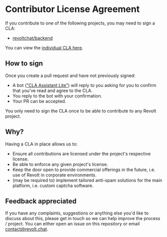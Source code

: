 # Contributor License Agreement

If you contribute to one of the following projects, you may need to sign a CLA:
- [revoltchat/backend](https://gitub.com/revoltchat/backend)

You can view the [individual CLA here](CLA.md).

## How to sign

Once you create a pull request and have not previously signed:
- A bot (["CLA Assistant Lite"](https://github.com/contributor-assistant/github-action)) will reply to you asking for you to confirm that you've read and agree to the CLA.
- You reply to the bot with your confirmation.
- Your PR can be accepted.

You only need to sign the CLA once to be able to contribute to any Revolt project.

## Why?

Having a CLA in place allows us to:
- Ensure all contributions are licensed under the project's respective license.
- Be able to enforce any given project's license.
- Keep the door open to provide commercial offerings in the future, i.e. use of Revolt in corporate environments.
- (may be required to) implement tailored anti-spam solutions for the main platform, i.e. custom captcha software.

## Feedback appreciated

If you have any complaints, suggestions or anything else you'd like to discuss about this, please get in touch so we can help improve the process / project. You can either open an issue on this repository or email contact@revolt.chat.
